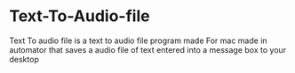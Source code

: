# Text-To-Audio-file
Text To audio file is a text to audio file program made For mac made in automator that saves a audio file of text entered into a message box to your desktop
